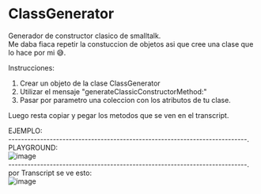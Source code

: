 # ClassGenerator
Generador de constructor clasico de smalltalk.                            
Me daba fiaca repetir la constuccion de objetos asi que cree una clase que lo hace por mi 😅.

Instrucciones:
1) Crear un objeto de la clase ClassGenerator
2) Utilizar el mensaje "generateClassicConstructorMethod:"
3) Pasar por parametro una coleccion con los atributos de tu clase.

Luego resta copiar y pegar los metodos que se ven en el transcript.

EJEMPLO:                                                                            
---------------------------------------------------------------------------.                                        
PLAYGROUND:                                                         
![image](https://user-images.githubusercontent.com/77556113/162099344-7288807f-3fed-4c85-bfe3-1d504c0f6d47.png)                                                              
---------------------------------------------------------------------------.                                                
por Transcript se ve esto:                                                                                  
![image](https://user-images.githubusercontent.com/77556113/162099277-a93469a0-524f-4877-a4f6-2eebdf01db27.png)
